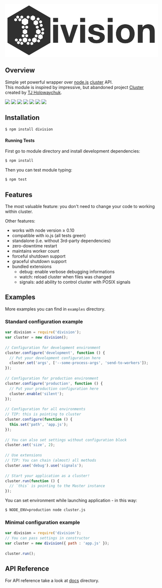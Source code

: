 ![division](https://github.com/codename-/division/raw/master/content/logo.png)

## Overview

Simple yet powerful wrapper over [node.js](http://nodejs.org/) [cluster](http://nodejs.org/api/cluster.html) API.<br>
This module is inspired by impressive, but abandoned project [Cluster](https://github.com/LearnBoost/cluster) created by [TJ Holowaychuk](https://github.com/tj).


[![](https://img.shields.io/npm/dm/division.svg?style=flat-square)](https://npmjs.org/package/division) [![](https://img.shields.io/travis/codename-/division.svg?style=flat-square)](https://travis-ci.org/codename-/division) [![](https://img.shields.io/coveralls/codename-/division.svg?style=flat-square)](https://coveralls.io/r/codename-/division) [![](https://img.shields.io/badge/license-MIT-brightgreen.svg?style=flat-square)]() [![](https://img.shields.io/badge/version-1.0.0-brightgreen.svg?style=flat-square)]()  [![](https://img.shields.io/badge/node.js->=_0.10.0-brightgreen.svg?style=flat-square)]() [![](https://img.shields.io/badge/io.js-compatible-brightgreen.svg?style=flat-square)]()


## Installation

```bash
$ npm install division
```
#### Running Tests

First go to module directory and install development dependencies:

```bash
$ npm install
```

Then you can test module typing:

```bash
$ npm test
```

## Features

The most valuable feature: you don't need to change your code to working within cluster.

Other features:

  * works with node version ≥ 0.10
  * compatible with io.js (all tests green)
  * standalone (i.e. without 3rd-party dependencies)
  * zero-downtime restart
  * maintains worker count
  * forceful shutdown support
  * graceful shutdown support
  * bundled extensions
    * debug: enable verbose debugging informations
    * watch: reload cluster when files was changed
    * signals: add ability to control cluster with POSIX signals

## Examples

More examples you can find in `examples` directory.

### Standard configuration example

```javascript
var division = require('division');
var cluster = new division();

// Configuration for development environment
cluster.configure('development', function () {
  // Put your development configuration here
  cluster.set('args', ['--some-process-args', 'send-to-workers']);
});

// Configuration for production environment
cluster.configure('production', function () {
  // Put your production configuration here
  cluster.enable('silent');
});

// Configuration for all environments
// TIP: this is pointing to cluster
cluster.configure(function () {
  this.set('path', 'app.js');
});

// You can also set settings without configuration block
cluster.set('size', 2);

// Use extensions
// TIP: You can chain (almost) all methods
cluster.use('debug').use('signals');

// Start your application as a cluster!
cluster.run(function () {
  // `this` is pointing to the Master instance
});
```

You can set environment while launching application - in this way:

```bash
$ NODE_ENV=production node cluster.js
```

### Minimal configuration example

```javascript
var division = require('division');
// You can pass settings in constructor
var cluster = new division({ path : 'app.js' });

cluster.run();
```

## API Reference

For API reference take a look at [docs](https://github.com/codename-/division/blob/master/docs) directory.


